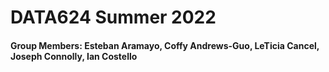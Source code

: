 # DATA624 Summer 2022

#### Group Members: Esteban Aramayo, Coffy Andrews-Guo, LeTicia Cancel, Joseph Connolly, Ian Costello
 
